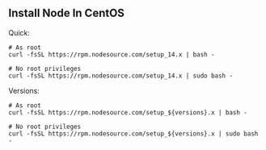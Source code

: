 ## Install Node In CentOS

Quick:
```
# As root
curl -fsSL https://rpm.nodesource.com/setup_14.x | bash -

# No root privileges
curl -fsSL https://rpm.nodesource.com/setup_14.x | sudo bash -
```

Versions:
```
# As root
curl -fsSL https://rpm.nodesource.com/setup_${versions}.x | bash -

# No root privileges
curl -fsSL https://rpm.nodesource.com/setup_${versions}.x | sudo bash -
```
